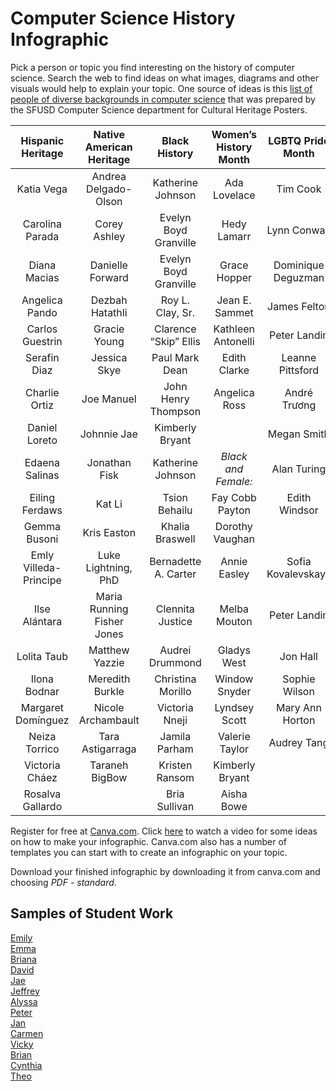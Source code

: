 # Computer Science History Infographic
Pick a person or topic you find interesting on the history of computer science. Search the web to find ideas on what images, diagrams and other visuals would help to explain your topic. One source of ideas is this [list of people of diverse backgrounds in computer science](https://sites.google.com/sfusd.edu/csplc/resources/cultural-heritage?authuser=0) that was prepared by the SFUSD Computer Science department for Cultural Heritage Posters.

| Hispanic Heritage  | Native American Heritage | Black History        | Women’s History Month | LGBTQ Pride Month | API Heritage Month 							
| :----:             |    :----:                |        :----:        |:----:                 |    :----:         |      :----:        |							
| Katia Vega         | Andrea Delgado-Olson     |  Katherine Johnson   | Ada Lovelace          | Tim Cook          | Chieko Asakawa    |							
| Carolina Parada    | Corey Ashley             | Evelyn Boyd Granville| Hedy Lamarr           | Lynn Conway       | Yukihiro Matsumoto 					
|Diana Macias|	Danielle Forward	|Evelyn Boyd Granville	|Grace Hopper|	Dominique Deguzman|	Yukihiro Matsumoto	|	
|Angelica Pando|	Dezbah Hatathli|	Roy L. Clay, Sr.|	Jean E. Sammet|	James Felton| Keith	Sundar Pichai	|	
|Carlos Guestrin|	Gracie Young|	Clarence “Skip” Ellis|	Kathleen Antonelli|	Peter Landin	|Ruchi Sanghvi		|
|Serafin Diaz|	Jessica Skye| Paul	Mark Dean|	Edith Clarke|	Leanne Pittsford|	Anne Aaron		|
|Charlie Ortiz|	Joe Manuel|	John Henry Thompson	|	Angelica Ross|	André Trương| Trọng Thi		|
|Daniel Loreto	|Johnnie Jae	|Kimberly Bryant|	|	Megan Smith| Christopher Strachey|	Zhang Yiming		|
|Edaena Salinas	|Jonathan Fisk	|	Katherine Johnson|*Black and Female:* |	Alan Turing|Xiaoyuan Tu		|
|Eiling Ferdaws|	Kat Li|	Tsion Behailu|	Fay Cobb Payton|	Edith Windsor	|Kanchana Kanchanasut		|
|Gemma Busoni|	Kris Easton|	Khalia Braswell|	Dorothy Vaughan	|	 | Feng-Hsiung Hsu		|
|Emly Villeda-Principe|	Luke Lightning, PhD	|Bernadette A. Carter|	Annie Easley|	Sofia Kovalevskaya		|	
|Ilse Alántara|	Maria Running Fisher Jones|	Clennita Justice	|Melba Mouton|	Peter Landin	|Shigeru Miyamot|	
|Lolita Taub|	Matthew Yazzie|	Audrei Drummond|	Gladys West|	Jon Hall	|		
|Ilona Bodnar|	Meredith Burkle|	Christina Morillo	|Window Snyder|	Sophie Wilson	|		
|Margaret Domínguez|	Nicole Archambault|	Victoria Nneji	|Lyndsey Scott|	Mary Ann Horton		|	
|Neiza Torrico|	Tara Astigarraga	|Jamila Parham|	Valerie Taylor|	Audrey Tang		|	
|Victoria Cháez|	Taraneh BigBow	|Kristen Ransom|	Kimberly Bryant	|			
|Rosalva Gallardo	| |	Bria Sullivan	|Aisha Bowe		|		
 
Register for free at [Canva.com](http://www.canva.com). Click [here](https://www.youtube.com/watch?v=W1v3ILOnfGs) to watch a video for some ideas on how to make your infographic. Canva.com also has a number of templates you can start with to create an infographic on your topic.
 
Download your finished infographic by downloading it from canva.com and choosing *PDF - standard*. 

Samples of Student Work
----------------------
[Emily](EmilyGraceHopper.pdf)   
[Emma](EmmaAlanTuring.pdf)  
[Briana](BrianaMargaretHamilton.pdf)   
[David](DavidGeorgeBoole.pdf)   
[Jae](JaeKatherineJohnson.pdf)   
[Jeffrey](JeffreyKonradZuse.pdf)   
[Alyssa](AlyssaAdaLovelace.pdf)   
[Peter](PeterTimBerners-Lee.pdf)  
[Jan](JanPDP.pdf)   
[Carmen](CarminMOUSE.pdf)   
[Vicky](VickyHealthInformatics.pdf)   
[Brian](BrianPunchCards.pdf)   
[Cynthia](CynthiaJacquardLoom.pdf)   
[Theo](TheoBabbage.pdf)   
 
